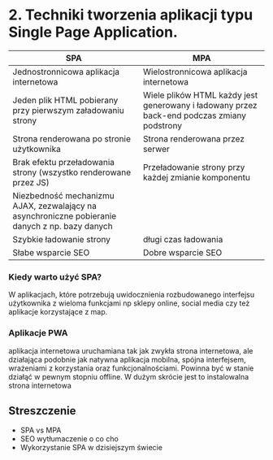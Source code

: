 # 2. Techniki tworzenia aplikacji typu Single Page Application.

|SPA|MPA|
|---|---|
| Jednostronnicowa aplikacja internetowa | Wielostronnicowa aplikacja internetowa |
| Jeden plik HTML pobierany przy pierwszym załadowaniu strony| Wiele plików HTML każdy jest generowany i ładowany przez back-end podczas zmiany podstrony |
| Strona renderowana po stronie użytkownika| Strona renderowana przez serwer|
| Brak efektu przeładowania strony (wszystko renderowane przez JS) | Przeładowanie strony przy każdej zmianie komponentu |
| Niezbedność mechanizmu AJAX, zezwalający na asynchroniczne pobieranie danych z np. bazy danych |  |
| Szybkie ładowanie strony | długi czas ładowania |
| Słabe wsparcie SEO  | Dobre wsparcie SEO |

### Kiedy warto użyć SPA?

W aplikacjach, które potrzebują uwidocznienia rozbudowanego interfejsu użytkownika z wieloma funkcjami np sklepy online, social media czy też aplikacje korzystające z map.

### Aplikacje PWA 
aplikacja internetowa uruchamiana tak jak zwykła strona internetowa, ale działająca podobnie jak natywna aplikacja mobilna, spójna interfejsem, wrażeniami z korzystania oraz funkcjonalnościami. Powinna być w stanie działąć w pewnym stopniu offline. W dużym skrócie jest to instalowalna strona internetowa  


## Streszczenie
- SPA vs MPA
- SEO wytłumaczenie o co cho
- Wykorzystanie SPA w dzisiejszym świecie
